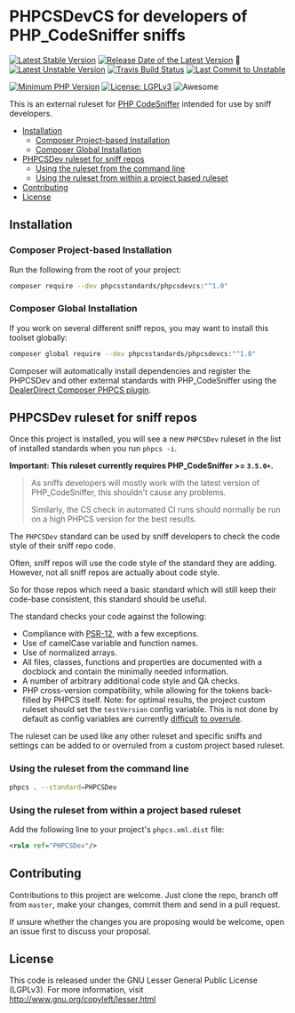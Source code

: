 PHPCSDevCS for developers of PHP_CodeSniffer sniffs
=====================================================

[![Latest Stable Version](https://poser.pugx.org/phpcsstandards/phpcsdevcs/v/stable)](https://packagist.org/packages/phpcsstandards/phpcsdevcs)
[![Release Date of the Latest Version](https://img.shields.io/github/release-date/PHPCSStandards/PHPCSDevCS.svg?maxAge=1800)](https://github.com/PHPCSStandards/PHPCSDevCS/releases)
:construction:
[![Latest Unstable Version](https://img.shields.io/badge/unstable-dev--master-e68718.svg?maxAge=2419200)](https://packagist.org/packages/phpcsstandards/phpcsdevcs#dev-master)
[![Travis Build Status](https://travis-ci.com/PHPCSStandards/PHPCSDevCS.svg?branch=master)](https://travis-ci.com/PHPCSStandards/PHPCSDevCS)
[![Last Commit to Unstable](https://img.shields.io/github/last-commit/PHPCSStandards/PHPCSDevCS/master.svg)](https://github.com/PHPCSStandards/PHPCSDevCS/commits/master)

[![Minimum PHP Version](https://img.shields.io/packagist/php-v/phpcsstandards/phpcsdevcs.svg?maxAge=3600)](https://packagist.org/packages/phpcsstandards/phpcsdevcs)
[![License: LGPLv3](https://poser.pugx.org/phpcsstandards/phpcsdevcs/license)](https://github.com/PHPCSStandards/PHPCSDevCS/blob/master/LICENSE)
![Awesome](https://img.shields.io/badge/awesome%3F-yes!-brightgreen.svg)


This is an external ruleset for [PHP CodeSniffer](https://github.com/squizlabs/PHP_CodeSniffer) intended for use by sniff developers.

* [Installation](#installation)
    + [Composer Project-based Installation](#composer-project-based-installation)
    + [Composer Global Installation](#composer-global-installation)
* [PHPCSDev ruleset for sniff repos](#phpcsdev-ruleset-for-sniff-repos)
    + [Using the ruleset from the command line](#using-the-ruleset-from-the-command-line)
    + [Using the ruleset from within a project based ruleset](#using-the-ruleset-from-within-a-project-based-ruleset)
* [Contributing](#contributing)
* [License](#license)


Installation
-------------------------------------------

### Composer Project-based Installation

Run the following from the root of your project:
```bash
composer require --dev phpcsstandards/phpcsdevcs:"^1.0"
```

### Composer Global Installation

If you work on several different sniff repos, you may want to install this toolset globally:
```bash
composer global require --dev phpcsstandards/phpcsdevcs:"^1.0"
```

Composer will automatically install dependencies and register the PHPCSDev and other external standards with PHP_CodeSniffer using the [DealerDirect Composer PHPCS plugin](https://github.com/Dealerdirect/phpcodesniffer-composer-installer/).


PHPCSDev ruleset for sniff repos
------------------------------

Once this project is installed, you will see a new `PHPCSDev` ruleset in the list of installed standards when you run `phpcs -i`.

**Important: This ruleset currently requires PHP_CodeSniffer >= `3.5.0+`.**

> As sniffs developers will mostly work with the latest version of PHP_CodeSniffer, this shouldn't cause any problems.
>
> Similarly, the CS check in automated CI runs should normally be run on a high PHPCS version for the best results.

The `PHPCSDev` standard can be used by sniff developers to check the code style of their sniff repo code.

Often, sniff repos will use the code style of the standard they are adding. However, not all sniff repos are actually about code style.

So for those repos which need a basic standard which will still keep their code-base consistent, this standard should be useful.

The standard checks your code against the following:
* Compliance with [PSR-12](https://www.php-fig.org/psr/psr-12/), with a few exceptions.
* Use of camelCase variable and function names.
* Use of normalized arrays.
* All files, classes, functions and properties are documented with a docblock and contain the minimally needed information.
* A number of arbitrary additional code style and QA checks.
* PHP cross-version compatibility, while allowing for the tokens back-filled by PHPCS itself.
    Note: for optimal results, the project custom ruleset should set the `testVersion` config variable.
    This is not done by default as config variables are currently [difficult](https://github.com/squizlabs/PHP_CodeSniffer/issues/2197) [to overrule](https://github.com/squizlabs/PHP_CodeSniffer/issues/1821).

The ruleset can be used like any other ruleset and specific sniffs and settings can be added to or overruled from a custom project based ruleset.

### Using the ruleset from the command line
```bash
phpcs . --standard=PHPCSDev
```

### Using the ruleset from within a project based ruleset

Add the following line to your project's `phpcs.xml.dist` file:
```xml
<rule ref="PHPCSDev"/>
```


Contributing
-------
Contributions to this project are welcome. Just clone the repo, branch off from `master`, make your changes, commit them and send in a pull request.

If unsure whether the changes you are proposing would be welcome, open an issue first to discuss your proposal.

License
-------
This code is released under the GNU Lesser General Public License (LGPLv3). For more information, visit http://www.gnu.org/copyleft/lesser.html
